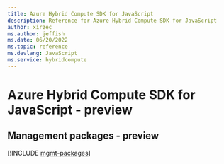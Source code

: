 ```yaml
---
title: Azure Hybrid Compute SDK for JavaScript
description: Reference for Azure Hybrid Compute SDK for JavaScript
author: xirzec
ms.author: jeffish
ms.date: 06/20/2022
ms.topic: reference
ms.devlang: JavaScript
ms.service: hybridcompute
---
```

# Azure Hybrid Compute SDK for JavaScript - preview
## Management packages - preview
[!INCLUDE [mgmt-packages](hybrid-compute-mgmt-index.md)]

